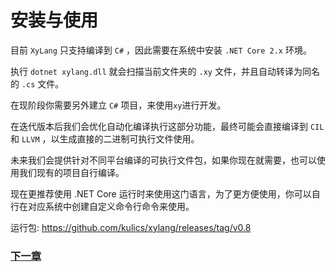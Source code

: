 # 安装与使用
目前 `XyLang` 只支持编译到 `C#` ，因此需要在系统中安装 `.NET Core 2.x` 环境。  

执行 `dotnet xylang.dll` 就会扫描当前文件夹的 `.xy` 文件，并且自动转译为同名的 `.cs` 文件。  

在现阶段你需要另外建立 `C#` 项目，来使用`xy`进行开发。

在迭代版本后我们会优化自动化编译执行这部分功能，最终可能会直接编译到 `CIL` 和 `LLVM` ，以生成直接的二进制可执行文件使用。

未来我们会提供针对不同平台编译的可执行文件包，如果你现在就需要，也可以使用我们现有的项目自行编译。

现在更推荐使用 .NET Core 运行时来使用这门语言，为了更方便使用，你可以自行在对应系统中创建自定义命令行命令来使用。

运行包:
<https://github.com/kulics/xylang/releases/tag/v0.8>

### [下一章](基础语法.md)